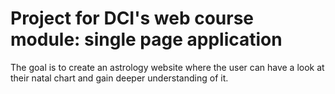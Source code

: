 # Project for DCI's web course module: single page application

The goal is to create an astrology website where the user can have a look at their natal chart and gain deeper understanding of it.
